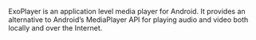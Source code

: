 ExoPlayer is an application level media player for Android. It provides an alternative to Android’s MediaPlayer API for playing audio and video both locally and over the Internet.
